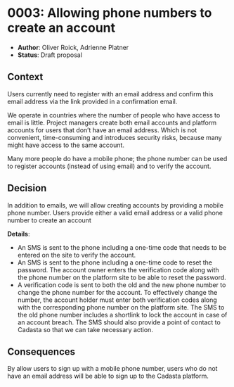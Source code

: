 # 0003: Allowing phone numbers to create an account

- **Author**: Oliver Roick, Adrienne Platner
- **Status**: Draft proposal

## Context

Users currently need to register with an email address and confirm this email address via the link provided in a confirmation email. 

We operate in countries where the number of people who have access to email is little. Project managers create both email accounts and platform accounts for users that don’t have an email address. Which is not convenient, time-consuming and introduces security risks, because many might have access to the same account. 

Many more people do have a mobile phone; the phone number can be used to register accounts (instead of using email) and to verify the account. 

## Decision

In addition to emails, we will allow creating accounts by providing a mobile phone number. Users provide either a valid email address or a valid phone number to create an account

**Details**:

- An SMS is sent to the phone including a one-time code that needs to be entered on the site to verify the account. 
- An SMS is sent to the phone including a one-time code to reset the password. The account owner enters the verification code along with the phone number on the platform site to be able to reset the password. 
- A verification code is sent to both the old and the new phone number to change the phone number for the account. To effectively change the number, the account holder must enter both verification codes along with the corresponding phone number on the platform site. The SMS to the old phone number includes a shortlink to lock the account in case of an account breach. The SMS should also provide a point of contact to Cadasta so that we can take necessary action.

## Consequences

By allow users to sign up with a mobile phone number, users who do not have an email address will be able to sign up to the Cadasta platform. 
